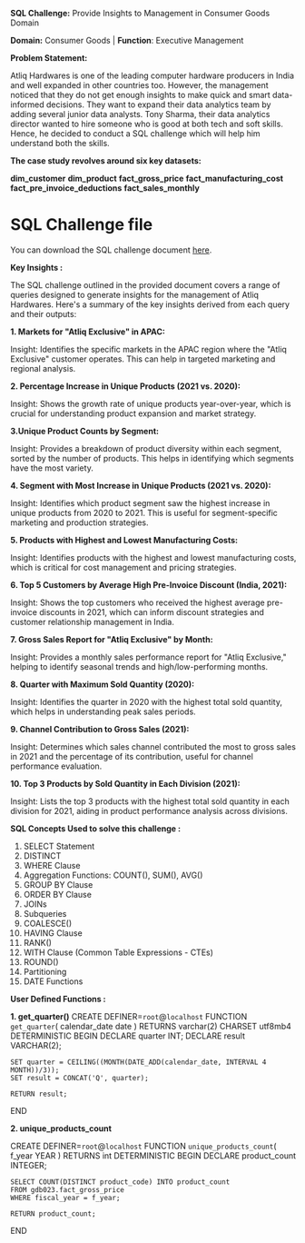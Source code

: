 **SQL Challenge:**
Provide Insights to Management in Consumer Goods Domain

**Domain:**  Consumer Goods | **Function**: Executive Management

**Problem Statement:**

Atliq Hardwares is one of the leading computer hardware producers in India and well expanded in other countries too.
However, the management noticed that they do not get enough insights to make quick and smart data-informed decisions. 
They want to expand their data analytics team by adding several junior data analysts. 
Tony Sharma, their data analytics director wanted to hire someone who is good at both tech and soft skills. Hence, he decided to conduct a SQL challenge which will help him understand both the skills.

**The case study revolves around six key datasets:**

**dim_customer**
**dim_product**
**fact_gross_price**
**fact_manufacturing_cost**
**fact_pre_invoice_deductions**
**fact_sales_monthly**



# SQL Challenge file
You can download the SQL challenge document [here]( https://github.com/AmishaKakad2002/SQL_Challenges/blob/main/SQL_Challenge_4.pdf).

**Key Insights :** 

The SQL challenge outlined in the provided document covers a range of queries designed to generate insights for the management of Atliq Hardwares. 
Here's a summary of the key insights derived from each query and their outputs:

**1. Markets for "Atliq Exclusive" in APAC:**

Insight: Identifies the specific markets in the APAC region where the "Atliq Exclusive" customer operates. This can help in targeted marketing and regional analysis.

**2. Percentage Increase in Unique Products (2021 vs. 2020):**

Insight: Shows the growth rate of unique products year-over-year, which is crucial for understanding product expansion and market strategy.

**3.Unique Product Counts by Segment:**

Insight: Provides a breakdown of product diversity within each segment, sorted by the number of products. This helps in identifying which segments have the most variety.

**4. Segment with Most Increase in Unique Products (2021 vs. 2020):**

Insight: Identifies which product segment saw the highest increase in unique products from 2020 to 2021. This is useful for segment-specific marketing and production strategies.

**5. Products with Highest and Lowest Manufacturing Costs:**

Insight: Identifies products with the highest and lowest manufacturing costs, which is critical for cost management and pricing strategies.

**6. Top 5 Customers by Average High Pre-Invoice Discount (India, 2021):**

Insight: Shows the top customers who received the highest average pre-invoice discounts in 2021, which can inform discount strategies and customer relationship management in India.

**7. Gross Sales Report for "Atliq Exclusive" by Month:**

Insight: Provides a monthly sales performance report for "Atliq Exclusive," helping to identify seasonal trends and high/low-performing months.

**8. Quarter with Maximum Sold Quantity (2020):**

Insight: Identifies the quarter in 2020 with the highest total sold quantity, which helps in understanding peak sales periods.

**9. Channel Contribution to Gross Sales (2021):**

Insight: Determines which sales channel contributed the most to gross sales in 2021 and the percentage of its contribution, useful for channel performance evaluation.

**10. Top 3 Products by Sold Quantity in Each Division (2021):**

Insight: Lists the top 3 products with the highest total sold quantity in each division for 2021, aiding in product performance analysis across divisions.

**SQL Concepts Used to solve this challenge :**

1. SELECT Statement
2. DISTINCT
3. WHERE Clause
4. Aggregation Functions: COUNT(), SUM(), AVG()
5. GROUP BY Clause
6. ORDER BY Clause
7. JOINs
8. Subqueries
9. COALESCE()
10. HAVING Clause
11. RANK()
12. WITH Clause (Common Table Expressions - CTEs)
13. ROUND()
14. Partitioning
15. DATE Functions

**User Defined Functions :**

**1. get_quarter()**
CREATE DEFINER=`root`@`localhost` FUNCTION `get_quarter`(
    calendar_date date
) RETURNS varchar(2) CHARSET utf8mb4
    DETERMINISTIC
BEGIN
	DECLARE quarter INT;
    DECLARE result VARCHAR(2);

    SET quarter = CEILING((MONTH(DATE_ADD(calendar_date, INTERVAL 4 MONTH))/3));
    SET result = CONCAT('Q', quarter);

    RETURN result;
END

**2. unique_products_count**

CREATE DEFINER=`root`@`localhost` FUNCTION `unique_products_count`(
    f_year YEAR
) RETURNS int
    DETERMINISTIC
BEGIN
DECLARE product_count INTEGER;
    
    SELECT COUNT(DISTINCT product_code) INTO product_count
    FROM gdb023.fact_gross_price
    WHERE fiscal_year = f_year;
    
    RETURN product_count;
END
